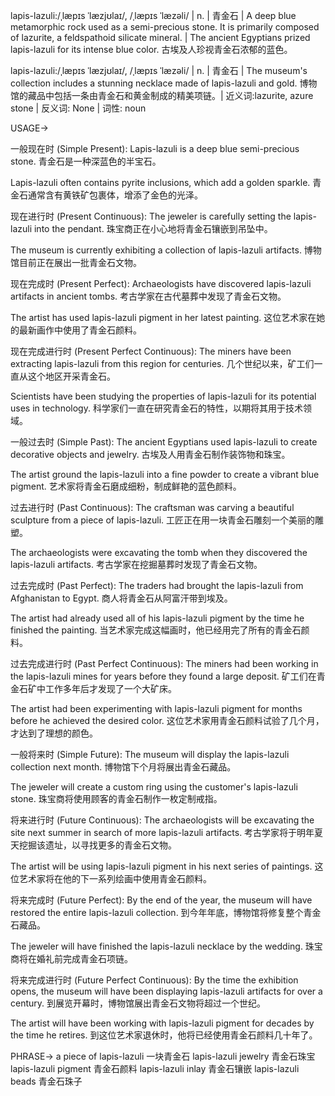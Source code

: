 lapis-lazuli:/ˌlæpɪs ˈlæzjʊlaɪ/, /ˌlæpɪs ˈlæzəli/ | n. | 青金石 | A deep blue metamorphic rock used as a semi-precious stone.  It is primarily composed of lazurite, a feldspathoid silicate mineral. | The ancient Egyptians prized lapis-lazuli for its intense blue color. 古埃及人珍视青金石浓郁的蓝色。

lapis-lazuli:/ˌlæpɪs ˈlæzjʊlaɪ/, /ˌlæpɪs ˈlæzəli/ | n. | 青金石 | The museum's collection includes a stunning necklace made of lapis-lazuli and gold.  博物馆的藏品中包括一条由青金石和黄金制成的精美项链。| 近义词:lazurite, azure stone | 反义词: None | 词性: noun


USAGE->

一般现在时 (Simple Present):
Lapis-lazuli is a deep blue semi-precious stone. 青金石是一种深蓝色的半宝石。

Lapis-lazuli often contains pyrite inclusions, which add a golden sparkle.  青金石通常含有黄铁矿包裹体，增添了金色的光泽。


现在进行时 (Present Continuous):
The jeweler is carefully setting the lapis-lazuli into the pendant.  珠宝商正在小心地将青金石镶嵌到吊坠中。

The museum is currently exhibiting a collection of lapis-lazuli artifacts.  博物馆目前正在展出一批青金石文物。


现在完成时 (Present Perfect):
Archaeologists have discovered lapis-lazuli artifacts in ancient tombs.  考古学家在古代墓葬中发现了青金石文物。

The artist has used lapis-lazuli pigment in her latest painting.  这位艺术家在她的最新画作中使用了青金石颜料。


现在完成进行时 (Present Perfect Continuous):
The miners have been extracting lapis-lazuli from this region for centuries.  几个世纪以来，矿工们一直从这个地区开采青金石。

Scientists have been studying the properties of lapis-lazuli for its potential uses in technology.  科学家们一直在研究青金石的特性，以期将其用于技术领域。


一般过去时 (Simple Past):
The ancient Egyptians used lapis-lazuli to create decorative objects and jewelry.  古埃及人用青金石制作装饰物和珠宝。

The artist ground the lapis-lazuli into a fine powder to create a vibrant blue pigment.  艺术家将青金石磨成细粉，制成鲜艳的蓝色颜料。


过去进行时 (Past Continuous):
The craftsman was carving a beautiful sculpture from a piece of lapis-lazuli.  工匠正在用一块青金石雕刻一个美丽的雕塑。

The archaeologists were excavating the tomb when they discovered the lapis-lazuli artifacts.  考古学家在挖掘墓葬时发现了青金石文物。


过去完成时 (Past Perfect):
The traders had brought the lapis-lazuli from Afghanistan to Egypt.  商人将青金石从阿富汗带到埃及。

The artist had already used all of his lapis-lazuli pigment by the time he finished the painting.  当艺术家完成这幅画时，他已经用完了所有的青金石颜料。


过去完成进行时 (Past Perfect Continuous):
The miners had been working in the lapis-lazuli mines for years before they found a large deposit.  矿工们在青金石矿中工作多年后才发现了一个大矿床。

The artist had been experimenting with lapis-lazuli pigment for months before he achieved the desired color.  这位艺术家用青金石颜料试验了几个月，才达到了理想的颜色。


一般将来时 (Simple Future):
The museum will display the lapis-lazuli collection next month.  博物馆下个月将展出青金石藏品。

The jeweler will create a custom ring using the customer's lapis-lazuli stone. 珠宝商将使用顾客的青金石制作一枚定制戒指。


将来进行时 (Future Continuous):
The archaeologists will be excavating the site next summer in search of more lapis-lazuli artifacts.  考古学家将于明年夏天挖掘该遗址，以寻找更多的青金石文物。

The artist will be using lapis-lazuli pigment in his next series of paintings.  这位艺术家将在他的下一系列绘画中使用青金石颜料。


将来完成时 (Future Perfect):
By the end of the year, the museum will have restored the entire lapis-lazuli collection.  到今年年底，博物馆将修复整个青金石藏品。

The jeweler will have finished the lapis-lazuli necklace by the wedding.  珠宝商将在婚礼前完成青金石项链。


将来完成进行时 (Future Perfect Continuous):
By the time the exhibition opens, the museum will have been displaying lapis-lazuli artifacts for over a century.  到展览开幕时，博物馆展出青金石文物将超过一个世纪。

The artist will have been working with lapis-lazuli pigment for decades by the time he retires.  到这位艺术家退休时，他将已经使用青金石颜料几十年了。


PHRASE->
a piece of lapis-lazuli 一块青金石
lapis-lazuli jewelry 青金石珠宝
lapis-lazuli pigment 青金石颜料
lapis-lazuli inlay 青金石镶嵌
lapis-lazuli beads 青金石珠子
